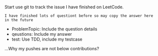 Start use git to track the issue I have finished on LeetCode.
```
I have finished lots of questiont before so may copy the answer here in the future
```
* ProblemTopic: Include the question details 
* qeustions: Include my answer
* test: Use TDD, include my testcase

...Why my pushes are not below contributions?


